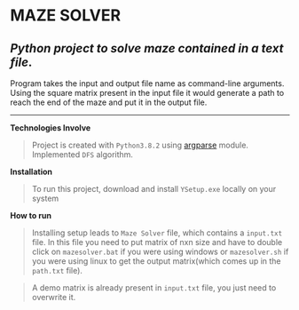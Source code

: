 # MAZE SOLVER 

## _Python project to solve maze contained in a text file_.

Program takes the input and output file name as command-line arguments.
Using the square matrix present in the input file it would generate a path to reach the end of the maze and put it in the output file.
***

**Technologies Involve**
>Project is created with `Python3.8.2` using [argparse](https://docs.python.org/3/library/argparse.html) module.
>Implemented `DFS` algorithm.


**Installation**
> To run this project, download and install `YSetup.exe` locally on your system 

**How to run**
>Installing setup leads to `Maze Solver` file, which contains a `input.txt` file. In this file you need to put matrix of nxn size and have to double click on `mazesolver.bat` if you were using windows or `mazesolver.sh` if you were using linux to get the output matrix(which comes up in the `path.txt` file).

>A demo matrix is already present in `input.txt` file, you just need to overwrite it.

